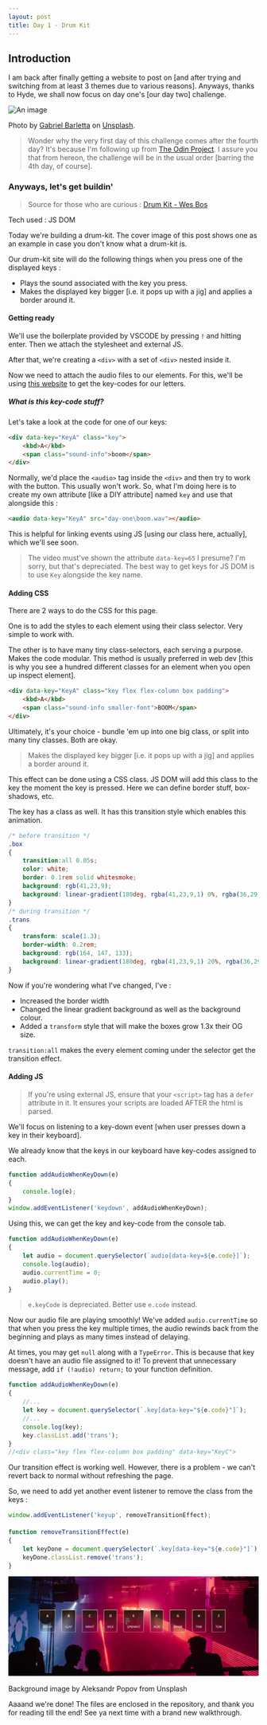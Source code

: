 ```yaml
---
layout: post
title: Day 1 - Drum Kit
---
```


## Introduction

I am back after finally getting a website to post on [and after trying and switching from at least 3 themes due to various reasons]. Anyways, thanks to Hyde, we shall now focus on day one's [our day two] challenge.

![An image](https://images.unsplash.com/photo-1461784121038-f088ca1e7714?q=80&w=2070&auto=format&fit=crop&ixlib=rb-4.0.3&ixid=M3wxMjA3fDB8MHxwaG90by1wYWdlfHx8fGVufDB8fHx8fA%3D%3D)

Photo by [Gabriel Barletta](https://unsplash.com/@gabebarletta?utm_content=creditCopyText&utm_medium=referral&utm_source=unsplash) on [Unsplash](https://unsplash.com/photos/selective-focus-photography-of-red-drum-set--lWcaUVJ39Y?utm_content=creditCopyText&utm_medium=referral&utm_source=unsplash).

> Wonder why the very first day of this challenge comes after the fourth day? It's because I'm following up from [The Odin Project](https://www.theodinproject.com). I assure you that from hereon, the challenge will be in the usual order [barring the 4th day, of course].

### Anyways, let's get buildin'

> Source for those who are curious : [Drum Kit - Wes Bos](https://github.com/wesbos/JavaScript30/tree/master/01%20-%20JavaScript%20Drum%20Kit)

Tech used : JS DOM

Today we're building a drum-kit. The cover image of this post shows one as an example in case you don't know what a drum-kit is.

Our drum-kit site will do the following things when you press one of the displayed keys :

- Plays the sound associated with the key you press.
- Makes the displayed key bigger [i.e. it pops up with a jig] and applies a border around it.

#### Getting ready

We'll use the boilerplate provided by VSCODE by pressing `!` and hitting enter. Then we attach the stylesheet and external JS.

After that, we're creating a `<div>` with a set of `<div>` nested inside it.

Now we need to attach the audio files to our elements. For this, we'll be using [this website](https://www.toptal.com/developers/keycode) to get the key-codes for our letters.

##### What is this key-code stuff?

Let's take a look at the code for one of our keys:

```html
<div data-key="KeyA" class="key">
    <kbd>A</kbd>
    <span class="sound-info">boom</span>
</div>
```

Normally, we'd place the `<audio>` tag inside the `<div>` and then try to work with the button. This usually won't work. So, what I'm doing here is to create my own attribute [like a DIY attribute] named `key` and use that alongside this :

```html
<audio data-key="KeyA" src="day-one\boom.wav"></audio>
```

This is helpful for linking events using JS [using our class here, actually], which we'll see soon.

> The video must've shown the attribute `data-key=65` I presume? I'm sorry, but that's depreciated. The best way to get keys for JS DOM is to use `Key` alongside the key name.

#### Adding CSS

There are 2 ways to do the CSS for this page.

One is to add the styles to each element using their class selector. Very simple to work with.

The other is to have many tiny class-selectors, each serving a purpose. Makes the code modular. This method is usually preferred in web dev [this is why you see a hundred different classes for an element when you open up inspect element].

```html
<div data-key="KeyA" class="key flex flex-column box padding">
    <kbd>A</kbd>
    <span class="sound-info smaller-font">BOOM</span>
</div>
```

Ultimately, it's your choice - bundle 'em up into one big class, or split into many tiny classes. Both are okay.

> Makes the displayed key bigger [i.e. it pops up with a jig] and applies a border around it.

This effect can be done using a CSS class. JS DOM will add this class to the key the moment the key is pressed. Here we can define border stuff, box-shadows, etc.

The key has a class as well. It has this transition style which enables this animation.

```css
/* before transition */
.box 
{
    transition:all 0.05s;
    color: white;
    border: 0.1rem solid whitesmoke;
    background: rgb(41,23,9);
    background: linear-gradient(180deg, rgba(41,23,9,1) 0%, rgba(36,29,43,0.10452843246673671) 100%);
}
/* during transition */
.trans
{
    transform: scale(1.3);
    border-width: 0.2rem;
    background: rgb(164, 147, 133);
    background: linear-gradient(180deg, rgba(41,23,9,1) 20%, rgba(36,29,43,0.10452843246673671) 80%);
}
```

Now if you're wondering what I've changed, I've :

- Increased the border width
- Changed the linear gradient background as well as the background colour.
- Added a `transform` style that will make the boxes grow 1.3x their OG size.

`transition:all` makes the every element coming under the selector get the transition effect.

#### Adding JS

> If you're using external JS, ensure that your `<script>` tag has a `defer` attribute in it. It ensures your scripts are loaded AFTER the html is parsed.

We'll focus on listening to a key-down event [when user presses down a key in their keyboard].

We already know that the keys in our keyboard have key-codes assigned to each.

```js
function addAudioWhenKeyDown(e)
{
    console.log(e);
}
window.addEventListener('keydown', addAudioWhenKeyDown);
```

Using this, we can get the key and key-code from the console tab.

```js
function addAudioWhenKeyDown(e)
{
    let audio = document.querySelector(`audio[data-key=${e.code}]`);
    console.log(audio);
    audio.currentTime = 0;
    audio.play();
}
```

> `e.keyCode` is depreciated. Better use `e.code` instead.

Now our audio file are playing smoothly! We've added `audio.currentTime` so that when you press the key multiple times, the audio rewinds back from the beginning and plays as many times instead of delaying.

At times, you may get `null` along with a `TypeError`. This is because that key doesn't have an audio file assigned to it! To prevent that unnecessary message, add ``if (!audio) return;`` to your function definition.

```js
function addAudioWhenKeyDown(e)
{
    //...
    let key = document.querySelector(`.key[data-key="${e.code}"]`);
    //...
    console.log(key);
    key.classList.add('trans');
}
//<div class="key flex flex-column box padding" data-key="KeyC">
```

Our transition effect is working well. However, there is a problem - we can't revert back to normal without refreshing the page.

So, we need to add yet another event listener to remove the class from the keys :

```js
window.addEventListener('keyup', removeTransitionEffect);

function removeTransitionEffect(e)
{
    let keyDone = document.querySelector(`.key[data-key="${e.code}"]`);
    keyDone.classList.remove('trans'); 
}
```

![alt text](image.png)

Background image by Aleksandr Popov from Unsplash

Aaaand we're done! The files are enclosed in the repository, and thank you for reading till the end! See ya next time with a brand new walkthrough.
